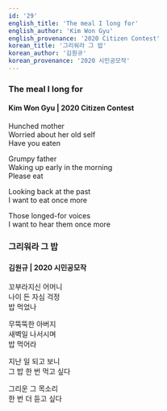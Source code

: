 ```yaml
---
id: '29'
english_title: 'The meal I long for'
english_author: 'Kim Won Gyu'
english_provenance: '2020 Citizen Contest'
korean_title: '그리워라 그 밥'
korean_author: '김원규'
korean_provenance: '2020 시민공모작'
---
```


### The meal I long for

#### Kim Won Gyu | 2020 Citizen Contest

Hunched mother\
Worried about her old self\
Have you eaten

Grumpy father\
Waking up early in the morning\
Please eat

Looking back at the past\
I want to eat once more

Those longed-for voices\
I want to hear them once more

### 그리워라 그 밥

#### 김원규 | 2020 시민공모작

꼬부라지신 어머니\
나이 든 자심 걱정\
밥 먹었나

무뚝뚝한 아버지\
새벽일 나서시며\
밥 먹어라

지난 일 되고 보니\
그 밥 한 번 먹고 싶다

그리운 그 목소리\
한 번 더 듣고 싶다
